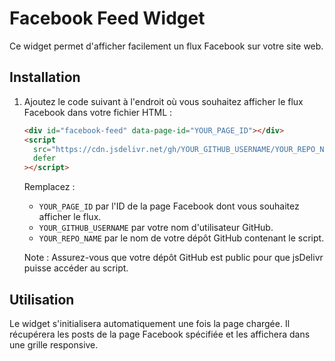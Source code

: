 # Facebook Feed Widget

Ce widget permet d'afficher facilement un flux Facebook sur votre site web.

## Installation

1. Ajoutez le code suivant à l'endroit où vous souhaitez afficher le flux Facebook dans votre fichier HTML :

   ```html
   <div id="facebook-feed" data-page-id="YOUR_PAGE_ID"></div>
   <script
     src="https://cdn.jsdelivr.net/gh/YOUR_GITHUB_USERNAME/YOUR_REPO_NAME@latest/script.js"
     defer
   ></script>
   ```

   Remplacez :

   - `YOUR_PAGE_ID` par l'ID de la page Facebook dont vous souhaitez afficher le flux.
   - `YOUR_GITHUB_USERNAME` par votre nom d'utilisateur GitHub.
   - `YOUR_REPO_NAME` par le nom de votre dépôt GitHub contenant le script.

   Note : Assurez-vous que votre dépôt GitHub est public pour que jsDelivr puisse accéder au script.

## Utilisation

Le widget s'initialisera automatiquement une fois la page chargée. Il récupérera les posts de la page Facebook spécifiée et les affichera dans une grille responsive.
